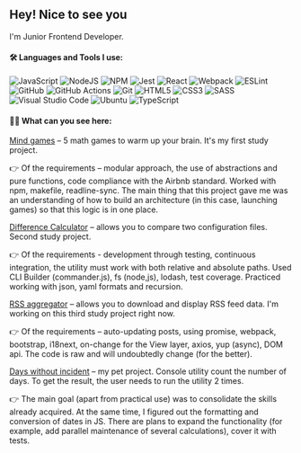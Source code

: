 ## Hey! Nice to see you


I'm Junior Frontend Developer.


#### :hammer_and_wrench: Languages and Tools I use:
![JavaScript](https://img.shields.io/badge/javascript-%23323330.svg?style=for-the-badge&logo=javascript&logoColor=%23F7DF1E)
![NodeJS](https://img.shields.io/badge/node.js-6DA55F?style=for-the-badge&logo=node.js&logoColor=white)
![NPM](https://img.shields.io/badge/NPM-%23000000.svg?style=for-the-badge&logo=npm&logoColor=white)
![Jest](https://img.shields.io/badge/-jest-%23C21325?style=for-the-badge&logo=jest&logoColor=white)
![React](https://img.shields.io/badge/react-%2320232a.svg?style=for-the-badge&logo=react&logoColor=%2361DAFB)
![Webpack](https://img.shields.io/badge/webpack-%238DD6F9.svg?style=for-the-badge&logo=webpack&logoColor=black)
![ESLint](https://img.shields.io/badge/ESLint-4B3263?style=for-the-badge&logo=eslint&logoColor=white)
![GitHub](https://img.shields.io/badge/github-%23121011.svg?style=for-the-badge&logo=github&logoColor=white)
![GitHub Actions](https://img.shields.io/badge/github%20actions-%232671E5.svg?style=for-the-badge&logo=githubactions&logoColor=white)
![Git](https://img.shields.io/badge/git-%23F05033.svg?style=for-the-badge&logo=git&logoColor=white)
![HTML5](https://img.shields.io/badge/html5-%23E34F26.svg?style=for-the-badge&logo=html5&logoColor=white)
![CSS3](https://img.shields.io/badge/css3-%231572B6.svg?style=for-the-badge&logo=css3&logoColor=white)
![SASS](https://img.shields.io/badge/SASS-hotpink.svg?style=for-the-badge&logo=SASS&logoColor=white)
![Visual Studio Code](https://img.shields.io/badge/Visual%20Studio%20Code-0078d7.svg?style=for-the-badge&logo=visual-studio-code&logoColor=white)
![Ubuntu](https://img.shields.io/badge/Ubuntu-E95420?style=for-the-badge&logo=ubuntu&logoColor=white)
![TypeScript](https://img.shields.io/badge/typescript-%23007ACC.svg?style=for-the-badge&logo=typescript&logoColor=white)

#### :woman_student: What can you see here: 

[Mind games](https://github.com/Idzanaagi/frontend-project-lvl1) – 5 math games to warm up your brain. It's my first study project. 

:point_right: Of the requirements – modular approach, the use of abstractions and pure functions, code compliance with the Airbnb standard. Worked with npm, makefile, readline-sync.
The main thing that this project gave me was an understanding of how to build an architecture (in this case, launching games) so that this logic is in one place.

[Difference Calculator](https://github.com/Idzanaagi/frontend-project-lvl2) – allows you to compare two configuration files. Second study project. 

:point_right: Of the requirements - development through testing, continuous integration, the utility must work with both relative and absolute paths. Used CLI Builder (commander.js), fs (node,js), lodash, test coverage. Practiced working with json, yaml formats and recursion.

[RSS aggregator](https://github.com/Idzanaagi/frontend-project-lvl3) – allows you to download and display RSS feed data. I'm working on this third study project right now. 

:point_right: Of the requirements – auto-updating posts, using promise, webpack, bootstrap, i18next, on-change for the View layer, axios, yup (async), DOM api. The code is raw and will undoubtedly change (for the better).

[Days without incident](https://github.com/Idzanaagi/daysWithoutIncident) – my pet project. Console utility count the number of days. To get the result, the user needs to run the utility 2 times. 

:point_right: The main goal (apart from practical use) was to consolidate the skills already acquired. At the same time, I figured out the formatting and conversion of dates in JS. There are plans to expand the functionality (for example, add parallel maintenance of several calculations), cover it with tests.
